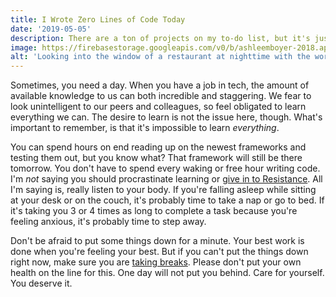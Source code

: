 ```yaml
---
title: I Wrote Zero Lines of Code Today
date: '2019-05-05'
description: There are a ton of projects on my to-do list, but it's just been one of those days.
image: https://firebasestorage.googleapis.com/v0/b/ashleemboyer-2018.appspot.com/o/images%2Frelax.jpg?alt=media&token=5398e4d9-c096-42c3-8166-5eb1e65d188b
alt: 'Looking into the window of a restaurant at nighttime with the word Relax painted on the window.'
---
```


Sometimes, you need a day. When you have a job in tech, the amount of available knowledge to us can both incredible and staggering. We fear to look unintelligent to our peers and colleagues, so feel obligated to learn everything we can. The desire to learn is not the issue here, though. What's important to remember, is that it's impossible to learn _everything_.

You can spend hours on end reading up on the newest frameworks and testing them out, but you know what? That framework will still be there tomorrow. You don't have to spend every waking or free hour writing code. I'm _not_ saying you should procrastinate learning or [give in to Resistance](https://www.amazon.com/gp/product/B007A4SDCG/ref=ppx_yo_dt_b_d_asin_title_o00?ie=UTF8&psc=1). All I'm saying is, really listen to your body. If you're falling asleep while sitting at your desk or on the couch, it's probably time to take a nap or go to bed. If it's taking you 3 or 4 times as long to complete a task because you're feeling anxious, it's probably time to step away.

Don't be afraid to put some things down for a minute. Your best work is done when you're feeling your best. But if you can't put the things down right now, make sure you are [taking breaks](https://ashleemboyer.com/don-t-forget-to-take-breaks). Please don't put your own health on the line for this. One day will not put you behind. Care for yourself. You deserve it.
